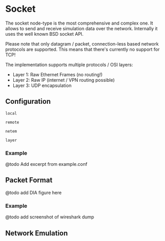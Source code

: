 # Socket

The socket node-type is the most comprehensive and complex one.
It allows to send and receive simulation data over the network.
Internally it uses the well known BSD socket API.

Please note that only datagram / packet, connection-less based network protocols are supported.
This means that there's currently no support for TCP!

The implementation supports multiple protocols / OSI layers:

 - Layer 1: Raw Ethernet Frames (no routing!)
 - Layer 2: Raw IP (internet / VPN routing possible)
 - Layer 3: UDP encapsulation

## Configuration

`local`

`remote`

`netem`

`layer`

### Example

@todo Add excerpt from example.conf

## Packet Format

@todo add DIA figure here

### Example

@todo add screenshot of wireshark dump

## Network Emulation
